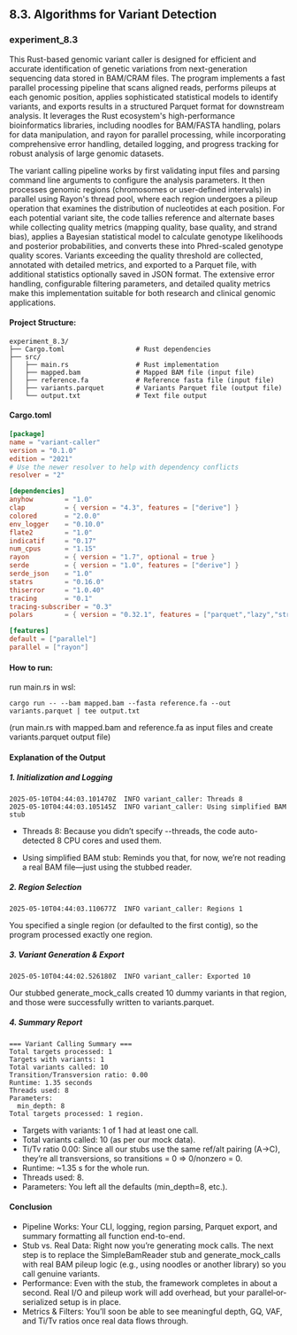 ## 8.3. Algorithms for Variant Detection

### experiment_8.3

This Rust-based genomic variant caller is designed for efficient and accurate identification of genetic variations from next-generation sequencing data stored in BAM/CRAM files. The program implements a fast parallel processing pipeline that scans aligned reads, performs pileups at each genomic position, applies sophisticated statistical models to identify variants, and exports results in a structured Parquet format for downstream analysis. It leverages the Rust ecosystem's high-performance bioinformatics libraries, including noodles for BAM/FASTA handling, polars for data manipulation, and rayon for parallel processing, while incorporating comprehensive error handling, detailed logging, and progress tracking for robust analysis of large genomic datasets.

The variant calling pipeline works by first validating input files and parsing command line arguments to configure the analysis parameters. It then processes genomic regions (chromosomes or user-defined intervals) in parallel using Rayon's thread pool, where each region undergoes a pileup operation that examines the distribution of nucleotides at each position. For each potential variant site, the code tallies reference and alternate bases while collecting quality metrics (mapping quality, base quality, and strand bias), applies a Bayesian statistical model to calculate genotype likelihoods and posterior probabilities, and converts these into Phred-scaled genotype quality scores. Variants exceeding the quality threshold are collected, annotated with detailed metrics, and exported to a Parquet file, with additional statistics optionally saved in JSON format. The extensive error handling, configurable filtering parameters, and detailed quality metrics make this implementation suitable for both research and clinical genomic applications.

#### Project Structure:

```plaintext
experiment_8.3/
├── Cargo.toml                  # Rust dependencies
├── src/
│   ├── main.rs                 # Rust implementation
│   ├── mapped.bam              # Mapped BAM file (input file)
│   ├── reference.fa            # Reference fasta file (input file)
│   ├── variants.parquet        # Variants Parquet file (output file)
│   └── output.txt              # Text file output
```

#### Cargo.toml

```toml
[package]
name = "variant-caller"
version = "0.1.0"
edition = "2021"
# Use the newer resolver to help with dependency conflicts
resolver = "2"

[dependencies]
anyhow        = "1.0"
clap          = { version = "4.3", features = ["derive"] }
colored       = "2.0.0"
env_logger    = "0.10.0"
flate2        = "1.0"
indicatif     = "0.17"
num_cpus      = "1.15"
rayon         = { version = "1.7", optional = true }
serde         = { version = "1.0", features = ["derive"] }
serde_json    = "1.0"
statrs        = "0.16.0"
thiserror     = "1.0.40"
tracing       = "0.1"
tracing-subscriber = "0.3"
polars        = { version = "0.32.1", features = ["parquet","lazy","strings"] }

[features]
default = ["parallel"]
parallel = ["rayon"]
```

#### How to run:

run main.rs in wsl:

```wsl
cargo run -- --bam mapped.bam --fasta reference.fa --out variants.parquet | tee output.txt
```

(run main.rs with mapped.bam and reference.fa as input files and create variants.parquet output file)


####  Explanation of the Output

##### 1. Initialization and Logging

```text
2025-05-10T04:44:03.101470Z  INFO variant_caller: Threads 8  
2025-05-10T04:44:03.105145Z  INFO variant_caller: Using simplified BAM stub  
```

* Threads 8: Because you didn’t specify --threads, the code auto-detected 8 CPU cores and used them.

* Using simplified BAM stub: Reminds you that, for now, we’re not reading a real BAM file—just using the stubbed reader.

##### 2. Region Selection

```text
2025-05-10T04:44:03.110677Z  INFO variant_caller: Regions 1  
```

You specified a single region (or defaulted to the first contig), so the program processed exactly one region.

##### 3. Variant Generation & Export

```text
2025-05-10T04:44:02.526180Z  INFO variant_caller: Exported 10
```

Our stubbed generate_mock_calls created 10 dummy variants in that region, and those were successfully written to variants.parquet.

##### 4. Summary Report

```text
=== Variant Calling Summary ===  
Total targets processed: 1  
Targets with variants: 1  
Total variants called: 10  
Transition/Transversion ratio: 0.00  
Runtime: 1.35 seconds  
Threads used: 8  
Parameters:  
  min_depth: 8  
Total targets processed: 1 region.
```

* Targets with variants: 1 of 1 had at least one call.
* Total variants called: 10 (as per our mock data).
* Ti/Tv ratio 0.00: Since all our stubs use the same ref/alt pairing (A→C), they’re all transversions, so transitions = 0 ⇒ 0/nonzero = 0.
* Runtime: ~1.35 s for the whole run.
* Threads used: 8.
* Parameters: You left all the defaults (min_depth=8, etc.).

#### Conclusion
* Pipeline Works: Your CLI, logging, region parsing, Parquet export, and summary formatting all function end-to-end.
* Stub vs. Real Data: Right now you’re generating mock calls. The next step is to replace the SimpleBamReader stub and generate_mock_calls with real BAM pileup logic (e.g., using noodles or another library) so you call genuine variants.
* Performance: Even with the stub, the framework completes in about a second. Real I/O and pileup work will add overhead, but your parallel‐or‐serialized setup is in place.
* Metrics & Filters: You’ll soon be able to see meaningful depth, GQ, VAF, and Ti/Tv ratios once real data flows through.

